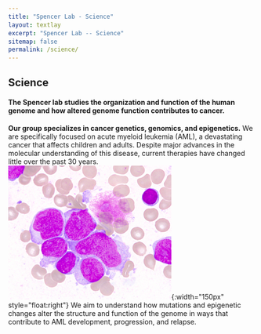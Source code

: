 ```yaml
---
title: "Spencer Lab - Science"
layout: textlay
excerpt: "Spencer Lab -- Science"
sitemap: false
permalink: /science/
---
```


## Science

#### The Spencer lab studies the organization and function of the human genome and how altered genome function contributes to cancer.

**Our group specializes in cancer genetics, genomics, and
epigenetics.** We are specifically focused on acute myeloid leukemia
(AML), a devastating cancer that affects children and adults. Despite major
advances in the molecular understanding of this disease, current
therapies have changed little over the past 30
years. ![AML blasts](/images/aml.png){:width="150px"
style="float:right"}  We aim to
understand how mutations and epigenetic changes alter the structure
and function of the genome in ways that contribute to AML development, progression,
and relapse.
